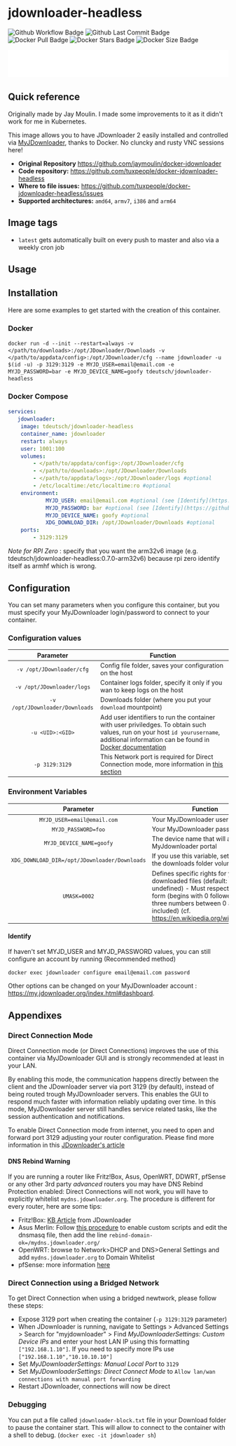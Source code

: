 # jdownloader-headless
![Github Workflow Badge](https://github.com/tuxpeople/docker-jdownloader-headless/actions/workflows/release.yml/badge.svg)
![Github Last Commit Badge](https://img.shields.io/github/last-commit/tuxpeople/docker-jdownloader-headless)
![Docker Pull Badge](https://img.shields.io/docker/pulls/tdeutsch/jdownloader-headless)
![Docker Stars Badge](https://img.shields.io/docker/stars/tdeutsch/jdownloader-headless)
![Docker Size Badge](https://img.shields.io/docker/image-size/tdeutsch/jdownloader-headless)

<img src="./images/warning-own-risk.svg">

## Quick reference

Originally made by Jay Moulin. I made some improvements to it as it didn't work for me in Kubernetes.

This image allows you to have JDownloader 2 easily installed and controlled via [MyJDownloader](https://my.jdownloader.org/), thanks to Docker. No cluncky and rusty VNC sessions here!

* **Original Repository**
  https://github.com/jaymoulin/docker-jdownloader
* **Code repository:**
  https://github.com/tuxpeople/docker-jdownloader-headless
* **Where to file issues:**
  https://github.com/tuxpeople/docker-jdownloader-headless/issues
* **Supported architectures:**
  ```amd64```, ```armv7```, ```i386``` and ```arm64```

## Image tags
- ```latest``` gets automatically built on every push to master and also via a weekly cron job

## Usage
Installation
---

Here are some examples to get started with the creation of this container.

### Docker
```
docker run -d --init --restart=always -v </path/to/downloads>:/opt/JDownloader/Downloads -v </path/to/appdata/config>:/opt/JDownloader/cfg --name jdownloader -u $(id -u) -p 3129:3129 -e MYJD_USER=email@email.com -e MYJD_PASSWORD=bar -e MYJD_DEVICE_NAME=goofy tdeutsch/jdownloader-headless
```
### Docker Compose
```yml
services:
   jdownloader:
    image: tdeutsch/jdownloader-headless
    container_name: jdownloader
    restart: always
    user: 1001:100
    volumes:
        - </path/to/appdata/config>:/opt/JDownloader/cfg
        - </path/to/downloads>:/opt/JDownloader/Downloads
        - </path/to/appdata/logs>:/opt/JDownloader/logs #optional
        - /etc/localtime:/etc/localtime:ro #optional
    environment: 
            MYJD_USER: email@email.com #optional (see [Identify](https://github.com/tuxpeople/docker-jdownloader-headless#identify))
            MYJD_PASSWORD: bar #optional (see [Identify](https://github.com/tuxpeople/docker-jdownloader-headless#identify))
            MYJD_DEVICE_NAME: goofy #optional
            XDG_DOWNLOAD_DIR: /opt/JDownloader/Downloads #optional
    ports:
        - 3129:3129 
```

*Note for RPI Zero* : specify that you want the arm32v6 image (e.g. tdeutsch/jdownloader-headless:0.7.0-arm32v6) because rpi zero identify itself as armhf which is wrong.

Configuration
---
You can set many parameters when you configure this container, but you must specify your MyJDownloader login/password to connect to your container.

### Configuration values 
| Parameter | Function |
| :----: | --- |
| `-v /opt/JDownloader/cfg`| Config file folder, saves your configuration on the host |
| `-v /opt/JDownloader/logs` | Container logs folder, specify it only if you wan to keep logs on the host |
| `-v /opt/JDownloader/Downloads` | Downloads folder (where you put your `download` mountpoint) | 
| `-u <UID>:<GID>` | Add user identifiers to run the container with user priviledges. To obtain such values, run on your host `id yourusername`, additional information can be found in [Docker documentation](https://docs.docker.com/engine/reference/commandline/exec/#options)
| `-p 3129:3129` | This Network port is required for Direct Connection mode, more information in [this section](https://github.com/tuxpeople/docker-jdownloader-headless#direct-connection) |

### Environment Variables
| Parameter | Function |
| :----: | --- |
| `MYJD_USER=email@email.com` | Your MyJDownloader user |
| `MYJD_PASSWORD=foo` | Your MyJDownloader password |
| `MYJD_DEVICE_NAME=goofy`| The device name that will appear on MyJdownloader portal |
| `XDG_DOWNLOAD_DIR=/opt/JDownloader/Downloads` | If you use this variable, set it as per the downloads folder volume! |
| `UMASK=0002` | Defines specific rights for your downloaded files (default: undefined) - Must respect octal form (begins with 0 followed by three numbers between 0 and 7 included) (cf. https://en.wikipedia.org/wiki/Umask) |

#### Identify
If haven't set MYJD_USER and MYJD_PASSWORD values, you can still configure an account by running (Recommended method)

```
docker exec jdownloader configure email@email.com password
```

Other options can be changed on your MyJDownloader account : https://my.jdownloader.org/index.html#dashboard.

Appendixes
---

### Direct Connection Mode

Direct Connection mode (or Direct Connections) improves the use of this container via MyJDownloader GUI and is strongly recommended at least in your LAN.

By enabling this mode, the communication happens directly between the client and the JDownloader server via port 3129 (by default), instead of being routed trough MyJDownloader servers. This enables the GUI to respond much faster with information reliably updating over time.
In this mode, MyJDownloader server still handles service related tasks, like the session authentication and notifications.

To enable Direct Connection mode from internet, you need to open and forward port 3129 adjusting your router configuration. Please find more information in this [JDownloader's article](https://support.jdownloader.org/Knowledgebase/Article/View/33/0/myjdownloader-advanced-settings)

#### DNS Rebind Warning
If you are running a router like Fritz!Box, Asus, OpenWRT, DDWRT, pfSense or any other 3rd party *advanced* routers you may have DNS Rebind Protection enabled: Direct Connections will not work, you will have to explicitly whitelist `mydns.jdownloader.org`. The procedure is different for every router, here are some tips:

* Fritz!Box: [KB Article](https://support.jdownloader.org/Knowledgebase/Article/View/51) from JDownloader
* Asus Merlin: Follow [this procedure](https://github.com/RMerl/asuswrt-merlin.ng/wiki/Custom-domains-with-dnsmasq) to enable custom scripts and edit the dnsmasq file, then add the line `rebind-domain-ok=/mydns.jdownloader.org/`
* OpenWRT: browse to Network>DHCP and DNS>General Settings and add `mydns.jdownloader.org` to Domain Whitelist
* pfSense: more information [here](https://github.com/jaymoulin/docker-jdownloader/issues/61#issuecomment-607474205)



### Direct Connection using a Bridged Network

To get Direct Connection when using a bridged newtwork, please follow these steps:

* Expose 3129 port when creating the container (`-p 3129:3129` parameter)
* When JDownloader is running, navigate to Settings > Advanced Settings > Search for "myjdownloader" > Find *MyJDownloaderSettings: Custom Device IPs* and enter your host LAN IP using this formatting `["192.168.1.10"]`. If you need to specify more IPs use `["192.168.1.10","10.10.10.10"]`
* Set *MyJDownloaderSettings: Manual Local Port* to `3129`
* Set *MyJDownloaderSettings: Direct Connect Mode* to `Allow lan/wan connections with manual port forwarding`
* Restart JDownloader, connections will now be direct

### Debugging

You can put a file called `jdownloader-block.txt` file in your Download folder to pause the container start.
This will allow to connect to the container with a shell to debug. (`docker exec -it jdownloader sh`) 